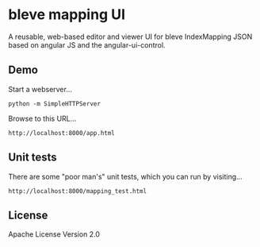 # bleve mapping UI

A reusable, web-based editor and viewer UI for bleve IndexMapping
JSON based on angular JS and the angular-ui-control.

## Demo

Start a webserver...

    python -m SimpleHTTPServer

Browse to this URL...

    http://localhost:8000/app.html

## Unit tests

There are some "poor man's" unit tests, which you can run by visiting...

    http://localhost:8000/mapping_test.html

## License

Apache License Version 2.0
